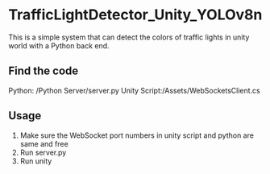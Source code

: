 # TrafficLightDetector_Unity_YOLOv8n
This is a simple system that can detect the colors of traffic lights in unity world with a Python back end.

## Find the code
Python: /Python Server/server.py
Unity Script:/Assets/WebSocketsClient.cs

## Usage
1. Make sure the WebSocket port numbers in unity script and python are same and free
2. Run server.py
3. Run unity
